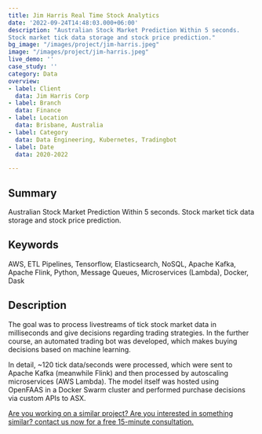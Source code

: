 ```yaml
---
title: Jim Harris Real Time Stock Analytics
date: '2022-09-24T14:48:03.000+06:00'
description: "Australian Stock Market Prediction Within 5 seconds.
Stock market tick data storage and stock price prediction."
bg_image: "/images/project/jim-harris.jpeg"
image: "/images/project/jim-harris.jpeg"
live_demo: ''
case_study: ''
category: Data
overview:
- label: Client
  data: Jim Harris Corp
- label: Branch
  data: Finance
- label: Location
  data: Brisbane, Australia
- label: Category
  data: Data Engineering, Kubernetes, Tradingbot
- label: Date
  data: 2020-2022

---
```


## Summary

Australian Stock Market Prediction Within 5 seconds.
Stock market tick data storage and stock price prediction.

## Keywords

AWS, ETL Pipelines, Tensorflow, Elasticsearch, NoSQL, Apache Kafka, Apache Flink, Python, Message Queues, Microservices (Lambda), Docker, Dask

## Description

The goal was to process livestreams of tick stock market data in milliseconds and give decisions regarding trading strategies. In the further course, an automated trading bot was developed, which makes buying decisions based on machine learning. 

In detail, ~120 tick data/seconds were processed, which were sent to Apache Kafka (meanwhile Flink) and then processed by autoscaling microservices (AWS Lambda). The model itself was hosted using OpenFAAS in a Docker Swarm cluster and performed purchase decisions via custom APIs to ASX.

[Are you working on a similar project? Are you interested in something similar? contact us now for a free 15-minute consultation.](/contact/)
